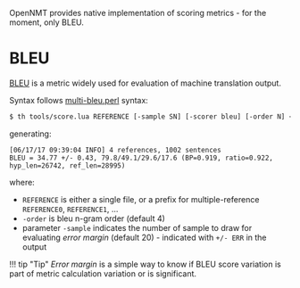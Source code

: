 OpenNMT provides native implementation of scoring metrics - for the moment, only BLEU.

# BLEU

[BLEU](https://en.wikipedia.org/wiki/BLEU) is a metric widely used for evaluation of machine translation output.

Syntax follows [multi-bleu.perl](https://github.com/moses-smt/mosesdecoder/blob/master/scripts/generic/multi-bleu.perl) syntax:

```bash
$ th tools/score.lua REFERENCE [-sample SN] [-scorer bleu] [-order N] < OUT
```

generating:
```log
[06/17/17 09:39:04 INFO] 4 references, 1002 sentences
BLEU = 34.77 +/- 0.43, 79.8/49.1/29.6/17.6 (BP=0.919, ratio=0.922, hyp_len=26742, ref_len=28995)
```

where:

* `REFERENCE` is either a single file, or a prefix for multiple-reference `REFERENCE0`, `REFERENCE1`, ...
* `-order` is bleu n-gram order (default 4)
* parameter `-sample` indicates the number of sample to draw for evaluating *error margin* (default 20) - indicated with `+/- ERR` in the output

!!! tip "Tip"
    *Error margin* is a simple way to know if BLEU score variation is part of metric calculation variation or is significant.


